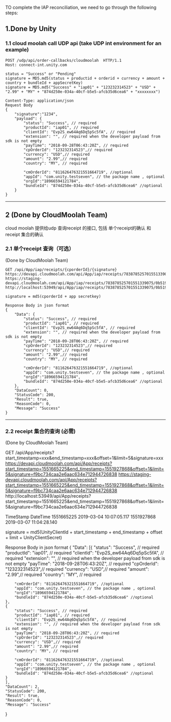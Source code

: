 TO complete the IAP reconciliation, we need to go through the following steps:



## 1.Done by Unity

### 1.1 cloud moolah call UDP api (take UDP int environment for an example)

```
POST /udp/api/order-callbacks/cloudmoolah  HTTP/1.1
Host: connect-int.unity.com

status = "Success" or "Pending"
signature = MD5.md5(status + productid + orderid + currency + amount + country + bundleId + appSecretKey)
signature = MD5.md5("Success" + "iap01" + "123232314523" + "USD" + "2.99" + "MY" + "874d250e-034a-40cf-b5e5-afcb35d6cea6" + "xxxxxxxx")

Content-Type: application/json
Request Body
{
	"signature":"1234", 
	"payload": {
	    "status": "Success", // required
	    "productId": "iap01", // required
	    "clientId": "Evp2S_ew64Aq6Dq5pSc5fA", // required
	    "extension": "", // required when the developer payload from sdk is not empty
	    "payTime": "2018-09-28T06:43:20Z", // required
	    "cpOrderId": "123232314523",// required
	    "currency": "USD",// required
	    "amount": "2.99",// required
	    "country": "MY", // required

	    "cmOrderId": "811626476321551664719", //optional
	    "appId": "com.unity.testseven", // the package name , optional
	    "orgId":"18966594121784",
	    "bundleId": "874d250e-034a-40cf-b5e5-afcb35d6cea6" //optional
	}
}
```

---------------------------------------------------------------------------------


## 2 (Done by CloudMoolah Team)

cloud moolah 提供给udp 查询receipt 的接口, 包括 单个receipt的确认 和 receipt 集合的确认

### 2.1 单个receipt 查询（可选） 
(Done by CloudMoolah Team)
```
GET /api/App/iap/receipts/{cporderId}/{signature}
https://devapi.cloudmoolah.com/api/App/iap/receipts/783878525701551339075/0b519af6905564d482de9c0bfc1138f0
https://staging-devapi.cloudmoolah.com/api/App/iap/receipts/783878525701551339075/0b519af6905564d482de9c0bfc1138f0
http://localhost:53949/api/App/iap/receipts/783878525701551339075/0b519af6905564d482de9c0bfc1138f0

signature = md5(cporderId + app secretkey)

Response Body in json format
{
    "Data": {
	    "status": "Success", // required
	    "productId": "iap01", // required
	    "clientId": "Evp2S_ew64Aq6Dq5pSc5fA", // required
	    "extension": "", // required when the developer payload from sdk is not empty
	    "payTime": "2018-09-28T06:43:20Z", // required
	    "cpOrderId": "123232314523",// required
	    "currency": "USD",// required
	    "amount": "2.99",// required
	    "country": "MY", // required

	    "cmOrderId": "811626476321551664719", //optional
	    "appId": "com.unity.testseven", // the package name , optional
	    "orgId":"18966594121784",
	    "bundleId": "874d250e-034a-40cf-b5e5-afcb35d6cea6" //optional
	},
    "DataCount": 0,
    "StatusCode": 200,
    "Result": true,
    "ReasonCode": 0,
    "Message": "Success"
}
```
-------------------------------------------------------------------------------


### 2.2 receipt 集合的查询 (必需)
(Done by CloudMoolah Team)

GET /api/App/receipts?start_timestamp=xxx&end_timestamp=xxx&offset=1&limit=5&signature=xxx
https://devapi.cloudmoolah.com/api/App/receipts?start_timestamp=1551665225&end_timestamp=1551927868&offset=1&limit=5&signature=f9bc734caa2e6aac634e712944726838
https://staging-devapi.cloudmoolah.com/api/App/receipts?start_timestamp=1551665225&end_timestamp=1551927868&offset=1&limit=5&signature=f9bc734caa2e6aac634e712944726838
http://localhost:53949/api/App/receipts?start_timestamp=1551665225&end_timestamp=1551927868&offset=1&limit=5&signature=f9bc734caa2e6aac634e712944726838

TimeStamp	DateTime
1551665225	2019-03-04 10:07:05.117
1551927868	2019-03-07 11:04:28.140

signature = md5(UnityClientId + start_timestamp + end_timestamp + offset + limit + UnityClientSecret)

Response Body in json format
{
    "Data": [{
	    "status": "Success", // required
	    "productId": "iap01", // required
	    "clientId": "Evp2S_ew64Aq6Dq5pSc5fA", // required
	    "extension": "", // required when the developer payload from sdk is not empty
	    "payTime": "2018-09-28T06:43:20Z", // required
	    "cpOrderId": "123232314523",// required
	    "currency": "USD",// required
	    "amount": "2.99",// required
	    "country": "MY", // required

	    "cmOrderId": "811626476321551664719", //optional
	    "appId": "com.unity.testseven", // the package name , optional
	    "orgId":"18966594121784",
	    "bundleId": "874d250e-034a-40cf-b5e5-afcb35d6cea6" //optional
	},
	{
	    "status": "Success", // required
	    "productId": "iap01", // required
	    "clientId": "Evp2S_ew64Aq6Dq5pSc5fA", // required
	    "extension": "", // required when the developer payload from sdk is not empty
	    "payTime": "2018-09-28T06:43:20Z", // required
	    "cpOrderId": "123232314523",// required
	    "currency": "USD",// required
	    "amount": "2.99",// required
	    "country": "MY", // required

	    "cmOrderId": "811626476321551664719", //optional
	    "appId": "com.unity.testseven", // the package name , optional
	    "orgId":"18966594121784",
	    "bundleId": "874d250e-034a-40cf-b5e5-afcb35d6cea6" //optional
	}
    ],
    "DataCount": 2,
    "StatusCode": 200,
    "Result": true,
    "ReasonCode": 0,
    "Message": "Success"
}

